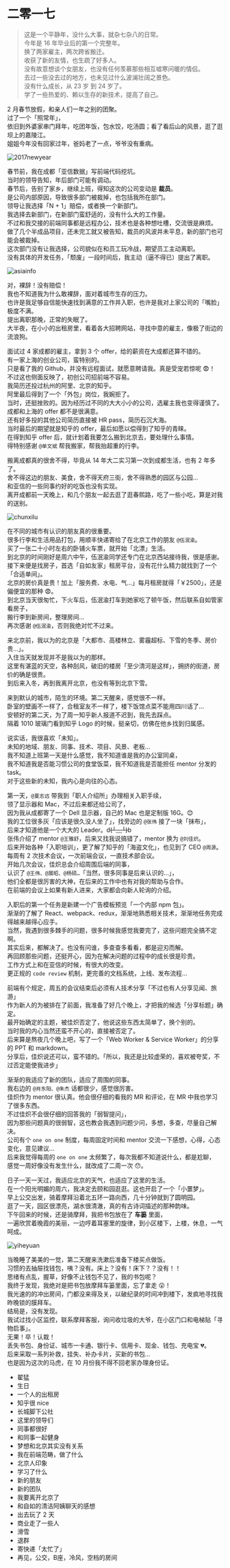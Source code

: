 # 二零一七

> 这是一个平静年，没什么大事，就杂七杂八的日常。  
今年是 16 年毕业后的第一个完整年。  
换了两家雇主，两次跨省搬迁。  
收获了新的友情，也生疏了好多人。  
没有故意想谈个女朋友，也没有任何羡慕那些相互嘘寒问暖的情侣。  
去过一些没去过的地方，也未见过什么波澜壮阔之景色。  
没有什么成长，从 23 岁 到 24 岁了。  
学了一些热爱的、赖以生存的新技术，提高了自己。  

2 月春节放假，和亲人们一年之别的团聚。  
过了一个「照常年」，  
依旧到外婆家串门拜年，吃团年饭，包水饺，吃汤圆；看了看后山的风景，逛了逛坝上的嘉陵江。  
姐姐今年没有回家过年，爸妈老了一点，爷爷没有重病。  

![2017newyear](../img/2017newyear.jpg)

春节前，我在成都「亚信数据」写前端代码挖坑。  
当时的领导告知，年后部门可能有调动。  
春节后，告别了家乡，继续上班，得知这次的公司变动是 **裁员**。  
是公司内部原因，导致很多部门被裁掉，也包括我所在部门。  
领导让我选择「N + 1」赔偿，或者换一个新部门。  
我选择去新部门，在新部门蛮舒适的，没有什么大的工作量。  
不过和我交接的前端同事都是远程办公，技术也是各种想吐槽，交流很是麻烦。  
做了几个半成品项目，还未完工就又被告知，裁员的风波并未平息，新的部门也可能会被裁掉。  
这次部门没有让我选择，公司貌似在和员工玩冷战，期望员工主动离职。  
没有具体的开发任务，「颓废」一段时间后，我主动（逼不得已）提出了离职。  

![asiainfo](../img/asiainfo.jpg)

对，裸辞！没有赔偿！  
我也不知道我为什么敢裸辞，面对着城市生存的压力。  
也许是我足够自信能快速找到满意的工作并入职，也许是我对上家公司的「嘴脸」极度不满。  
提出离职那晚，正常的失眠了。  
大半夜，在小小的出租房里，看着各大招聘网站，寻找中意的雇主，像极了街边的流浪狗。  

面试过 4 家成都的雇主，拿到 3 个 offer，给的薪资在大成都还算不错的。  
有一家上海的创业公司，蛮特别的。  
只是看了我的 Github，并没有远程面试，就愿意聘请我。真是受宠若惊呢 😨！  
不过这也侧面反映了，初创公司招前端不容易。  
我简历还投过杭州的阿里、北京的知乎。  
阿里最后得到了一个「外包」岗位，我婉拒了。  
当时，还挺挫败的。因为经历过不同的大大小小的公司，选雇主我也变得谨慎了。  
成都和上海的 offer 都不是很满意。  
还有好多投的其他公司简历直接被 HR pass，简历石沉大海。  
当时最后的期望就是知乎的 offer，最后如愿以偿得到了知乎的青睐。  
在得到知乎 offer 后，就计划着我要怎么搬到北京去，要处理什么事情。  
得特别感谢 `@单文斌` 帮我搬家，帮我抬超重的行李。  

搬离成都真的很舍不得，毕竟从 14 年大二实习第一次到成都生活，也有 2 年多了。  
舍不得这边的朋友、美食，舍不得天府三街，舍不得熟悉的园区与公园…  
和亚信的一些同事约好的吃饭也没有实现。  
离开成都前一天晚上，和几个朋友一起去逛了逛春熙路，吃了一些小吃，算是对我的送别。  

![chunxilu](../img/chunxilu.jpg)

在不同的城市有认识的朋友真的很重要。  
很多行李和生活用品打包，用顺丰快递寄给了在北京工作的朋友 `@伍泯渝`。  
买了一张二十小时左右的卧铺火车票，就开始「北漂」生活。  
到北京的时间刚好是周六中午，伍泯渝同学还专门在北京西站接待我，很是感谢。  
接下来便是找房子，首选「自如友家」租房平台，没有花什么精力就找到了一个「合适单间」。  
北京的房价真是贵！加上「服务费、水电、气…」每月租房就得「￥2500」，还是偏便宜的那种 😨。  
到北京当天很匆忙，下火车后，伍泯渝打车到她家吃了顿午饭，然后联系自如管家看房子，  
搬行李到新房间，整理房间…  
再次感谢 `@伍泯渝`，否则我绝对忙不过来。  

来北京前，我以为的北京是「大都市、高楼林立、雾霾超标、下雪的冬季、房价贵…」。  
入住当天就发现并不是我以为的那样。  
这里有湛蓝的天空，各种刮风，破旧的楼房「至少清河是这样」，拥挤的街道，房价的确是很贵。  
到后来入冬，再到我离开北京，也没有等到北京下雪。  

来到默认的城市，陌生的环境。第二天醒来，感觉很不一样。  
卧室的壁画不一样了，合租室友不一样了，楼下饭馆点菜不能用四川话了…  
安顿好的第二天，为了周一知乎新人报道不迟到，我先去踩点。  
隔着 1010 玻璃门看到知乎 Logo 的时候，挺亲切，仿佛在他乡找到归属感。  

说实话，我很喜欢「未知」。  
未知的地域、朋友、同事、技术、项目、风景、老板…  
我不知道上班第一天是什么感觉，我不知道谁是我的办公室同桌，  
我不知道我是否能习惯公司的食堂饭菜，我不知道我是否能担任 mentor 分发的 task。  
对于这些新的未知，我内心是向往的心态。

第一天，`@夏志远` 带我到「职人介绍所」办理相关入职手续，  
领了显示器和 Mac，不过后来都还给公司了，  
因为我从成都寄了一个 Dell 显示器，自己的 Mac 也是定制版 16G。😊  
我的工位很多灰「应该是很久没人坐了」，找旁边的 `@张伟` 接了一块「抹布」，  
后来才知道他是一个大大的 Leader。d~~(╯﹏╰)~~b  
张伟介绍了 mentor `@王雅舒`，后来又找我说搞错了，mentor 换为 `@刘佳炽`。  
后来开始各种「入职培训」，更了解了知乎的「海盗文化」，也见到了 CEO `@周源`。  
每周有 2 次技术会议，一次前端会议，一直技术部会议。  
开始几次会议，佳炽总会介绍周围后端的同事，  
认识了 `@王伟、@展昭、@杨硕…`「当然，很多同事是后来认识的…」，  
他们全都是很厉害的大神，在后来的工作中也有对我的帮助与合作。  
在前端的会议上如果有新人进来，大家都会向新人轮询的介绍。  

入职后的第一个任务是新建一个广告模板预览「一个内部 npm 包」。  
渐渐的了解了 React、webpack、redux，渐渐地熟悉相关技术，渐渐地任务完成得越来越得心应手。  
当然，我遇到很多棘手的问题，很多时候我感觉我要完了，这些问题完全搞不定啊。  
其实后来，都解决了。也没有问谁，多查查多看看，都是迎刃而解。  
再回顾那些问题，还挺开心，因为在解决问题的过程中的成长很是珍贵。  
工作方式上和在亚信的时候，有很大的改变。  
更正规的 `code review` 机制，更完善的文档系统，上线、发布流程…  

前端有个规定，周五的会议结束后必须有人技术分享「不过也有人分享见闻、旅游」  
作为新人的为被排在了前面，我准备了好几个晚上，才把我的候选「分享标题」确定。  
最开始确定的主题，被佳炽否定了，他说这些东西太简单了，换个别的。  
当时我的内心当然还蛮不开心的，直接被否定了。  
后来算是熬夜几个晚上吧，写了一个「Web Worker & Service Worker」的分享的 PPT 和 markdown。  
分享后，佳炽说还可以，蛮不错的。「所以，我还是比较虚荣的，喜欢被夸奖，不过否定能使我进步」  

渐渐的我适应了新的团队，适应了周围的同事。  
我右边的 `@肖东阳、@朱杰` 话都很少，感觉很厉害。  
佳炽作为 mentor 很认真。他会很仔细的看我的 MR 和评论，在 MR 中我也学习了很多东西。  
不过佳炽不会很仔细的回答我的「弱智提问」，  
因为那些问题真的很弱智，这也教会我遇到问题少问，多想，多查，尽量自己解决。  
公司有个 `one on one` 制度，每周固定时间和 mentor 交流一下感想，心得，心态变化，意见建议…  
后来我觉得每周的 `one on one` 太频繁了，每次我都不知道说什么，都是尬聊，  
感觉一周好像没有发生什么，就改成了二周一次 😯。

日子一天一天过，我适应北京的天气，也适应了这里的生活。  
在一个阳光明媚的周六，我决定去颐和园逛逛。这也开启了一个「小噩梦」。  
早上公交出发，骑着摩拜沿着北五环一路向西，几十分钟就到了圆明园。  
逛了一天，园区很漂亮，湖水很清澈，真的有古诗词描述的那种韵味。  
下午回来的时候，还是骑摩拜，我把书包放在了 **车篓** 里面，  
一遍欣赏着晚霞的美丽，一边哼着耳塞里的旋律，到小区楼下，上楼，休息，一气呵成。  

![yiheyuan](../img/yiheyuan.jpg)

当晚睡了美美的一觉，第二天醒来洗漱后准备下楼买点做饭。  
习惯的去抽屉找钱包，咦？没有。床上？没有！床下？？没有！！  
思绪有点乱，握草，好像不止钱包不见了，我的书包呢？  
我终于发现，我绝对是把书包放摩拜车篓里面，忘了拿走 😲！  
我光速的的冲出房间，门都没来得及关，以破纪录的时间冲到楼下，发疯地寻找我昨晚锁的膜拜车。  
结局是，没有发现。  
我试过找小区监控，联系摩拜客服，询问收垃圾的大爷，在小区门口和电梯贴「寻物启事」。  
无果！卒！认栽！  
丢失书包、身份证、城市一卡通、银行卡、信用卡、现金、钱包、充电宝 💔。  
后来采取一系列补救，挂失、补办卡片，买新的书包…  
也是因为这次的马虎，在 10 月份我不得不回老家办理身份证。  

- 翟猛
- 生日
- 一个人的出租房
- 知乎很 nice
- 长城脚下公社
- 这里的领导们
- 同事都很好
- 和同事一起健身
- 梦想和北京其实没有关系
- 我在前端范畴，做了什么
- 北京人印象
- 学习了什么
- 新的朋友
- 新的团队
- 我要离开北京了
- 和自如的清洁阿姨聊天的感想
- 出去玩了 2 天
- 商业走了一些人
- 滑雪
- 退群
- 寄快递「太忙了」
- 再见，公交，B座，冷风，空档的房间

